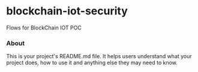 blockchain-iot-security
=======================

Flows for BlockChain IOT POC

### About

This is your project's README.md file. It helps users understand what your
project does, how to use it and anything else they may need to know.